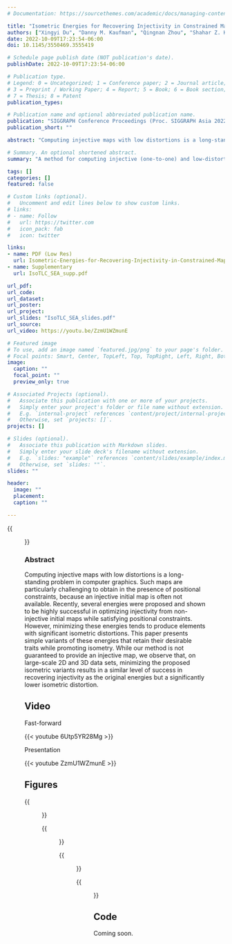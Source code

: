 ```yaml
---
# Documentation: https://sourcethemes.com/academic/docs/managing-content/

title: "Isometric Energies for Recovering Injectivity in Constrained Mapping"
authors: ["Xingyi Du", "Danny M. Kaufman", "Qingnan Zhou", "Shahar Z. Kovalsky", "Yajie Yan", "Noam Aigerman", "Tao Ju"]
date: 2022-10-09T17:23:54-06:00
doi: 10.1145/3550469.3555419

# Schedule page publish date (NOT publication's date).
publishDate: 2022-10-09T17:23:54-06:00

# Publication type.
# Legend: 0 = Uncategorized; 1 = Conference paper; 2 = Journal article;
# 3 = Preprint / Working Paper; 4 = Report; 5 = Book; 6 = Book section;
# 7 = Thesis; 8 = Patent
publication_types: 

# Publication name and optional abbreviated publication name.
publication: "SIGGRAPH Conference Proceedings (Proc. SIGGRAPH Asia 2022)"
publication_short: ""

abstract: "Computing injective maps with low distortions is a long-standing problem in computer graphics. Such maps are particularly challenging to obtain in the presence of positional constraints, because an injective initial map is often not available. Recently, several energies were proposed and shown to be highly successful in optimizing injectivity from non-injective initial maps while satisfying positional constraints. However, minimizing these energies tends to produce elements with significant isometric distortions. This paper presents simple variants of these energies that retain their desirable traits while promoting isometry. While our method is not guaranteed to provide an injective map, we observe that, on large-scale 2D and 3D data sets, minimizing the proposed isometric variants results in a similar level of success in recovering injectivity as the original energies but a significantly lower isometric distortion."

# Summary. An optional shortened abstract.
summary: "A method for computing injective (one-to-one) and low-distortion maps under fixed-boundary or positional constraints"

tags: []
categories: []
featured: false

# Custom links (optional).
#   Uncomment and edit lines below to show custom links.
# links:
# - name: Follow
#   url: https://twitter.com
#   icon_pack: fab
#   icon: twitter

links:
- name: PDF (Low Res)
  url: Isometric-Energies-for-Recovering-Injectivity-in-Constrained-Mapping-low-res.pdf
- name: Supplementary
  url: IsoTLC_SEA_supp.pdf

url_pdf:
url_code:
url_dataset:
url_poster:
url_project:
url_slides: "IsoTLC_SEA_slides.pdf"
url_source:
url_video: https://youtu.be/ZzmU1WZmunE

# Featured image
# To use, add an image named `featured.jpg/png` to your page's folder.
# Focal points: Smart, Center, TopLeft, Top, TopRight, Left, Right, BottomLeft, Bottom, BottomRight.
image:
  caption: ""
  focal_point: ""
  preview_only: true

# Associated Projects (optional).
#   Associate this publication with one or more of your projects.
#   Simply enter your project's folder or file name without extension.
#   E.g. `internal-project` references `content/project/internal-project/index.md`.
#   Otherwise, set `projects: []`.
projects: []

# Slides (optional).
#   Associate this publication with Markdown slides.
#   Simply enter your slide deck's filename without extension.
#   E.g. `slides: "example"` references `content/slides/example/index.md`.
#   Otherwise, set `slides: ""`.
slides: ""

header:
  image: ""
  placement: 
  caption: ""

---
```


{{<figure alt="featured" src="/img/Iso_TLC_SEA/teaser.png" title="Figure 1. When used to parameterize meshes into the 2D plane, our isometric variants of injectivity energies empirically tend to yield injective results with low isometric distortion. Left: an initial map of Lucy into letter S, which contains many inverted triangles (red), is optimized while holding its boundary fixed, using the TLC energy [Du et al. 2020], the Fold-Free Mapping (FFM) method of [Garanzha et al. 2021], and our energy - IsoTLC. Right: an initial map, which contains inverted triangles (red), overwinding vertices (purple) and global overlaps (boxed), is optimized while fixing only a set of sparse positional constraints (blue) without constraining the boundary, by minimizing either the SEA energy of [Du et al. 2021] or our energy, IsoSEA. In both cases, our method leads to the injective map with the lowest isometric distortion (max(𝜎1, 1/𝜎2)) of the triangles, as shown by the histograms and the color map on the mesh.">}}



### **Abstract**

Computing injective maps with low distortions is a long-standing problem in computer graphics. Such maps are particularly challenging to obtain in the presence of positional constraints, because an injective initial map is often not available. Recently, several energies were proposed and shown to be highly successful in optimizing injectivity from non-injective initial maps while satisfying positional constraints. However, minimizing these energies tends to produce elements with significant isometric distortions. This paper presents simple variants of these energies that retain their desirable traits while promoting isometry. While our method is not guaranteed to provide an injective map, we observe that, on large-scale 2D and 3D data sets, minimizing the proposed isometric variants results in a similar level of success in recovering injectivity as the original energies but a significantly lower isometric distortion.

## **Video** 

Fast-forward

{{< youtube 6Utp5YR28Mg >}}


Presentation

{{< youtube ZzmU1WZmunE >}}

## **Figures**

{{<figure alt="gallery-fixed-2d" src="/img/Iso_TLC_SEA/gallery_fixed_2d.png" title="Figure 2. Comparing maps computed by TLC, FFM, and our method (IsoTLC) on several 2D examples in the fixed-boundary benchmark of TLC. Each example consists of a rest mesh and an initial map containing inverted triangles (red). Histograms of per-element distortion are shown using the distortion measure max(σ1, 1/σ2).">}}

{{<figure alt="gallery-free-2d" src="/img/Iso_TLC_SEA/gallery_free_2d.png" title="Figure 3. Comparing maps computed by SEA and our method (IsoSEA) on several examples in the free-boundary benchmark of SEA. Each example consists of a rest mesh, a set of constrained vertices (blue), and an initial map containing inverted triangles (red), overwound vertices (purple), and global overlaps. Histograms of per-element distortion are shown using the distortion measure max(σ1, 1/σ2).">}}

{{<figure alt="fig-poor-triangle" src="/img/Iso_TLC_SEA/fig-poor-triangle.png" title="Figure 4. Fixed-boundary mapping of meshes with poorly shaped triangles from Thingi10K. Both TLC and IsoTLC succeeded in producing injective maps, while IsoTLC achieved much lower distortion.">}}

{{<figure alt="fig-benchmark" src="/img/Iso_TLC_SEA/fig-benchmark.png" title="Figure 5. Histograms (in log-log scale) of maximum (top) and average (bottom) distortion of maps computed by different methods on the fixed-boundary 2D (a) and 3D (b) benchmarks and the free-boundary benchmark (c) (only including examples where both SEA and IsoSEA succeeded in recovering injectivity).">}}


## **Code**

Coming soon.


<!-- ## **Figures**

{{<figure alt="fig-success" src="/img/SEA/fig-success.png" title="Figure 2. Three successful examples from the benchmark: initial maps (first column), maps produced by our method (second column), which are all globally injective, and maps produced by LBD (third column) and SA (last column), none of which are locally or globally injective.">}}

{{<figure alt="fig-toys" src="/img/SEA/fig-toys.png" title="Figure 3. From left to right: input meshes (with one or two boundaries), non-injective initial maps, globally injective maps produced by our method (SEA), and results of LBD and SA. Both LBD and SA have removed most or all inverted triangles, but the results are neither locally or globally injective due to overwound vertices and boundary intersections.">}}

{{<figure alt="fig-overwound-1-rings" src="/img/SEA/fig-overwound-1-rings.png" title="Figure 4. Two initial maps with overwound vertices (top) and the injective maps produced by our method (bottom).">}} -->





<!-- ### **Acknowledgments**

This work is supported in part by NSF grant RI-1618685, NIH grant U2C CA233303-1, and Simons Math+X Investigators Award 400837. We would like to thank authors of several papers for providing code, data, and help with comparisons, and especially Hanxiao Shen, Ofir Weber, Alon Bright, Zohar Levi, and Xiao-Ming Fu. -->
